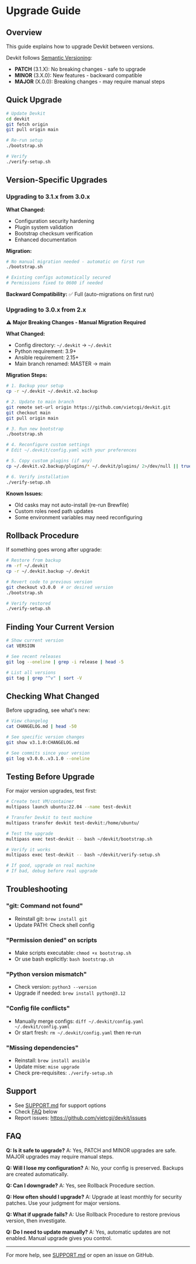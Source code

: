 # Upgrade Guide

## Overview

This guide explains how to upgrade Devkit between versions.

Devkit follows [Semantic Versioning](https://semver.org/):

- **PATCH** (3.1.X): No breaking changes - safe to upgrade
- **MINOR** (3.X.0): New features - backward compatible
- **MAJOR** (X.0.0): Breaking changes - may require manual steps

## Quick Upgrade

```bash
# Update Devkit
cd devkit
git fetch origin
git pull origin main

# Re-run setup
./bootstrap.sh

# Verify
./verify-setup.sh
```

## Version-Specific Upgrades

### Upgrading to 3.1.x from 3.0.x

**What Changed:**

- Configuration security hardening
- Plugin system validation
- Bootstrap checksum verification
- Enhanced documentation

**Migration:**

```bash
# No manual migration needed - automatic on first run
./bootstrap.sh

# Existing configs automatically secured
# Permissions fixed to 0600 if needed
```

**Backward Compatibility:** ✅ Full (auto-migrations on first run)

### Upgrading to 3.0.x from 2.x

⚠️ **Major Breaking Changes - Manual Migration Required**

**What Changed:**

- Config directory: `~/.devkit` → `~/.devkit`
- Python requirement: 3.9+
- Ansible requirement: 2.15+
- Main branch renamed: MASTER → main

**Migration Steps:**

```bash
# 1. Backup your setup
cp -r ~/.devkit ~/.devkit.v2.backup

# 2. Update to main branch
git remote set-url origin https://github.com/vietcgi/devkit.git
git checkout main
git pull origin main

# 3. Run new bootstrap
./bootstrap.sh

# 4. Reconfigure custom settings
# Edit ~/.devkit/config.yaml with your preferences

# 5. Copy custom plugins (if any)
cp ~/.devkit.v2.backup/plugins/* ~/.devkit/plugins/ 2>/dev/null || true

# 6. Verify installation
./verify-setup.sh
```

**Known Issues:**

- Old casks may not auto-install (re-run Brewfile)
- Custom roles need path updates
- Some environment variables may need reconfiguring

## Rollback Procedure

If something goes wrong after upgrade:

```bash
# Restore from backup
rm -rf ~/.devkit
cp -r ~/.devkit.backup ~/.devkit

# Revert code to previous version
git checkout v3.0.0  # or desired version
./bootstrap.sh

# Verify restored
./verify-setup.sh
```

## Finding Your Current Version

```bash
# Show current version
cat VERSION

# See recent releases
git log --oneline | grep -i release | head -5

# List all versions
git tag | grep "^v" | sort -V
```

## Checking What Changed

Before upgrading, see what's new:

```bash
# View changelog
cat CHANGELOG.md | head -50

# See specific version changes
git show v3.1.0:CHANGELOG.md

# See commits since your version
git log v3.0.0..v3.1.0 --oneline
```

## Testing Before Upgrade

For major version upgrades, test first:

```bash
# Create test VM/container
multipass launch ubuntu:22.04 --name test-devkit

# Transfer Devkit to test machine
multipass transfer devkit test-devkit:/home/ubuntu/

# Test the upgrade
multipass exec test-devkit -- bash ~/devkit/bootstrap.sh

# Verify it works
multipass exec test-devkit -- bash ~/devkit/verify-setup.sh

# If good, upgrade on real machine
# If bad, debug before real upgrade
```

## Troubleshooting

### "git: Command not found"

- Reinstall git: `brew install git`
- Update PATH: Check shell config

### "Permission denied" on scripts

- Make scripts executable: `chmod +x bootstrap.sh`
- Or use bash explicitly: `bash bootstrap.sh`

### "Python version mismatch"

- Check version: `python3 --version`
- Upgrade if needed: `brew install python@3.12`

### "Config file conflicts"

- Manually merge configs: `diff ~/.devkit/config.yaml ~/.devkit/config.yaml`
- Or start fresh: `rm ~/.devkit/config.yaml` then re-run

### "Missing dependencies"

- Reinstall: `brew install ansible`
- Update mise: `mise upgrade`
- Check pre-requisites: `./verify-setup.sh`

## Support

- See [SUPPORT.md](SUPPORT.md) for support options
- Check [FAQ](#faq) below
- Report issues: <https://github.com/vietcgi/devkit/issues>

## FAQ

**Q: Is it safe to upgrade?**
A: Yes, PATCH and MINOR upgrades are safe. MAJOR upgrades may require manual steps.

**Q: Will I lose my configuration?**
A: No, your config is preserved. Backups are created automatically.

**Q: Can I downgrade?**
A: Yes, see Rollback Procedure section.

**Q: How often should I upgrade?**
A: Upgrade at least monthly for security patches. Use your judgment for major versions.

**Q: What if upgrade fails?**
A: Use Rollback Procedure to restore previous version, then investigate.

**Q: Do I need to update manually?**
A: Yes, automatic updates are not enabled. Manual upgrade gives you control.

---

For more help, see [SUPPORT.md](SUPPORT.md) or open an issue on GitHub.

